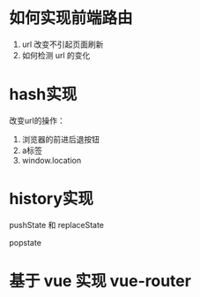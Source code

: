 # 如何实现前端路由
1. url 改变不引起页面刷新
2. 如何检测 url 的变化

# hash实现
改变url的操作：
1. 浏览器的前进后退按钮
2. a标签
3. window.location

# history实现
pushState 和 replaceState

popstate

# 基于 vue 实现 vue-router